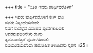 +++
title = "೦೨೫ ಇವರು ಪಾರ್ಥಿವರೊಳಗೆ"

+++
ಇವರು ಪಾರ್ಥಿವರೊಳಗೆ ಕೇಳ್ ಪಾಂ  
ಡವರು ನಿಸ್ಸಂದೇಹವೆಂದೇ  
ನಿವಗೆ ನಾವೆನ್ನೆವೆ ವಿವಾಹದ ಪೂರ್ವಕಾಲದಲಿ   
ಅವರನುಪಚರಿಸೇಳು ರಚಿಸು  
ತ್ಸವವನಾಯ್ತಿದೆ ಪೂರ್ವಗಿರಿಯಲಿ      
ರವಿಯುದಯವೆಂದಾ ಪುರೋಹಿತ ತಿಳುಹಿದನು ನೃಪನ     ॥25॥